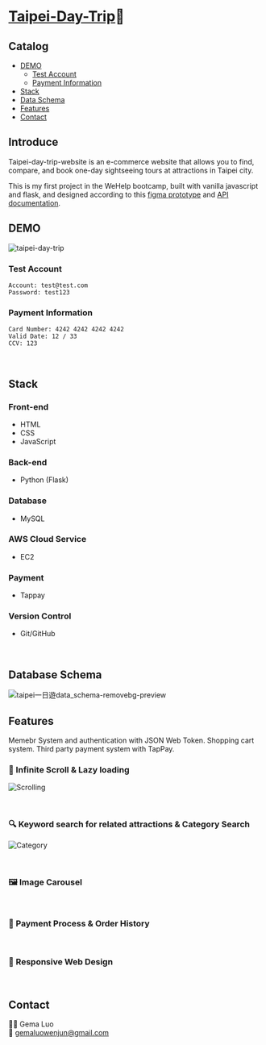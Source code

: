 # [Taipei-Day-Trip](http://44.229.57.144:3000/):luggage:


## Catalog
- [DEMO](#DEMO)
  - [Test Account](#Test-Account)
  - [Payment Information](#Payment-Information)
- [Stack](#Stack)
- [Data Schema](#Data-Schema)
- [Features](#Features)
- [Contact](#Contact)

## Introduce
Taipei-day-trip-website is an e-commerce website that allows you to find, compare, and book one-day sightseeing tours at attractions in Taipei city.

This is my first project in the WeHelp bootcamp, built with vanilla javascript and flask, and designed according to this [figma prototype](https://www.figma.com/file/MZkYBH31H5gyLoZoZq116j) and [API documentation](https://app.swaggerhub.com/apis-docs/padax/taipei-day-trip/1.1.0).

## DEMO
![taipei-day-trip](https://user-images.githubusercontent.com/112456014/215304227-8d5951e0-b3e2-4f56-a5ba-8179b5e47b23.gif)

### Test Account
```
Account: test@test.com
Password: test123
```
### Payment Information
```
Card Number: 4242 4242 4242 4242
Valid Date: 12 / 33
CCV: 123
```
<br>

## Stack

### Front-end
- HTML
- CSS
- JavaScript
### Back-end
- Python (Flask)
### Database
- MySQL
### AWS Cloud Service
- EC2
### Payment 
- Tappay
### Version Control
- Git/GitHub
<br>

## Database Schema
![taipei一日遊data_schema-removebg-preview](https://github.com/GemaLuo/taipei-day-trip/assets/112456014/3a08f1e8-fd69-416c-b4ab-38a862a94698)
<br>

## Features
Memebr System and authentication with JSON Web Token.
Shopping cart system.
Third party payment system with TapPay.

### :scroll: Infinite Scroll & Lazy loading
![Scrolling](https://github.com/GemaLuo/taipei-day-trip/assets/112456014/10a7465a-c440-46f7-ab3a-f53082ba0665)

<br>

### :mag: Keyword search for related attractions & Category Search
![Category](https://github.com/GemaLuo/taipei-day-trip/assets/112456014/13afa5ad-4627-4613-a584-213380614c08)

<br>

### :framed_picture: Image Carousel

<br>

### :shopping_cart: Payment Process & Order History

<br>

### :iphone: Responsive Web Design
<br>

## Contact
:woman_technologist: Gema Luo<br>
:email: gemaluowenjun@gmail.com
